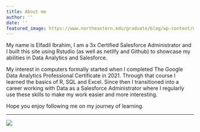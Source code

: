 ```yaml
---
title: About me
author: ''
date: ''
featured_image: https://www.northeastern.edu/graduate/blog/wp-content/uploads/2020/06/iStock-1221293664-1.jpg 
---
```

My name is Elfadil Ibrahim, I am a 3x Certified Salesforce Administrator and I built this site using  Rstudio (as well as netlify and Github) to showcase my abilities in Data Analytics and Salesforce.
  
My interest in computers formally started when I completed The Google Data Analytics Professional Certificate in 2021. Through that course I learned the basics of R, SQL and Excel. Since then I transitioned into a career working with Data as a Salesforce Administrator where I regularly use these skills to make my work easier and more interesting.
  
  Hope you enjoy following me on my journey of learning.


---
![](/en/about/_index_files/camel.jpg)
